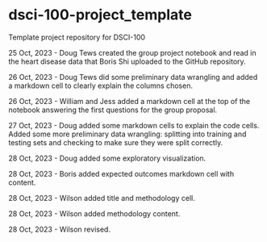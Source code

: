 # dsci-100-project_template
Template project repository for DSCI-100

25 Oct, 2023 - Doug Tews created the group project notebook and read in the heart disease data that 
                Boris Shi uploaded to the GitHub repository.

26 Oct, 2023 - Doug Tews did some preliminary data wrangling and added a markdown cell to clearly explain the columns chosen.

26 Oct, 2023 - William and Jess added a markdown cell at the top of the notebook answering the first questions for the group proposal.

27 Oct, 2023 - Doug added some markdown cells to explain the code cells. Added some more preliminary data wrangling: splitting into training and testing sets and checking to make sure they were split correctly. 

28 Oct, 2023 - Doug added some exploratory visualization. 

28 Oct, 2023 - Boris added expected outcomes markdown cell with content.

28 Oct, 2023 - Wilson added title and methodology cell.

28 Oct, 2023 - Wilson added methodology content.

28 Oct, 2023 - Wilson revised.
